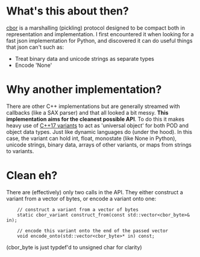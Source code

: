 # What's this about then?
[cbor](http://cbor.io/) is a marshalling (pickling) protocol designed to be compact both in representation and implementation. I first encountered it when looking for a fast json implementation for Python, and discovered it can do useful things that json can't such as:
* Treat binary data and unicode strings as separate types
* Encode 'None'

# Why another implementation?
There are other C++ implementations but are generally streamed with callbacks (like a SAX parser) and that all looked a bit messy. **This implementation aims for the cleanest possible API**. To do this it makes heavy use of [C++17 variants](https://en.cppreference.com/w/cpp/utility/variant) to act as 'universal object' for both POD and object data types. Just like dynamic languages do (under the hood). In this case, the variant can hold int, float, monostate (like None in Python), unicode strings, binary data, arrays of other variants, or maps from strings to variants.


# Clean eh?
There are (effectively) only two calls in the API. They either construct a variant from a vector of bytes, or encode a variant onto one:
```
    // construct a variant from a vector of bytes
    static cbor_variant construct_from(const std::vector<cbor_byte>& in);
    
    // encode this variant onto the end of the passed vector
    void encode_onto(std::vector<cbor_byte>* in) const;
```
(cbor_byte is just typdef'd to unsigned char for clarity)
